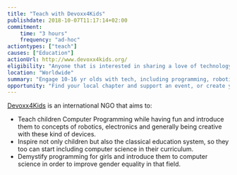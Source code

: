 ```yaml
---
title: "Teach with Devoxx4Kids"
publishdate: 2018-10-07T11:17:14+02:00
commitment:
    time: "3 hours"
    frequency: "ad-hoc"
actiontypes: ["teach"]
causes: ["Education"]
actionUrl: http://www.devoxx4kids.org/
eligibility: "Anyone that is interested in sharing a love of technology with children"
location: "Worldwide"
summary: "Engage 10-16 yr olds with tech, including programming, robotics, electronics, and games making."
opportunity: "Find your local chapter and support an event, or create your own chapter"
---
```

[Devoxx4Kids](http://www.devoxx4kids.org) is an international NGO that aims to:

* Teach children Computer Programming while having fun and introduce them to concepts of robotics, electronics and generally being creative with these kind of devices.
* Inspire not only children but also the classical education system, so they too can start including computer science in their curriculum.
* Demystify programming for girls and introduce them to computer science in order to improve gender equality in that field.
